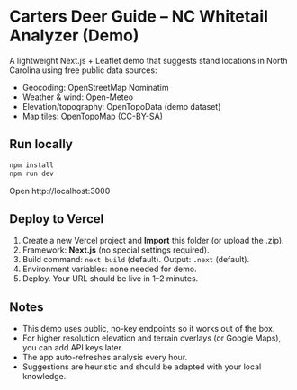 # Carters Deer Guide – NC Whitetail Analyzer (Demo)

A lightweight Next.js + Leaflet demo that suggests stand locations in North Carolina using free public data sources:
- Geocoding: OpenStreetMap Nominatim
- Weather & wind: Open-Meteo
- Elevation/topography: OpenTopoData (demo dataset)
- Map tiles: OpenTopoMap (CC-BY-SA)

## Run locally
```bash
npm install
npm run dev
```
Open http://localhost:3000

## Deploy to Vercel
1. Create a new Vercel project and **Import** this folder (or upload the .zip).
2. Framework: **Next.js** (no special settings required).
3. Build command: `next build` (default). Output: `.next` (default).
4. Environment variables: none needed for demo.
5. Deploy. Your URL should be live in 1–2 minutes.

## Notes
- This demo uses public, no-key endpoints so it works out of the box.
- For higher resolution elevation and terrain overlays (or Google Maps), you can add API keys later.
- The app auto-refreshes analysis every hour.
- Suggestions are heuristic and should be adapted with your local knowledge.